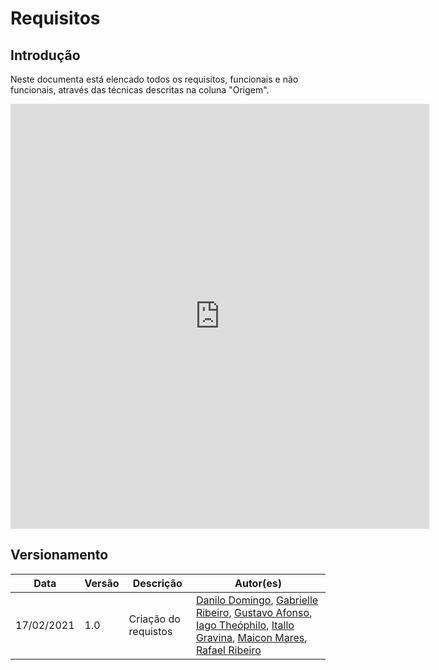 # Requisitos

## Introdução
Neste documenta está elencado todos os requisitos, funcionais e não funcionais, através das técnicas descritas na coluna "Origem".
<iframe src="https://docs.google.com/document/d/e/2PACX-1vR8ODMYV3c6TCdZOYS13C7jf7d8DUA6UBosfF9jyKpa-HC4_swiE42RirFEUGb9tiPSzuFi_bL_51Ky/pub?embedded=true" width="670" height="680" frameborder="0"></iframe>

## Versionamento

| Data | Versão | Descrição | Autor(es) |
|------|------|------|------|
|17/02/2021|1.0| Criação do requistos| [Danilo Domingo](https://github.com/danilow200), [Gabrielle Ribeiro](https://github.com/Gabrielle-Ribeiro), [Gustavo Afonso](https://github.com/GustavoAPS), [Iago Theóphilo](https://github.com/IagoTheophilo), [Itallo Gravina](https://github.com/itallogravina), [Maicon Mares](https://github.com/MaiconMares), [Rafael Ribeiro](https://github.com/rafaelflarrn)|